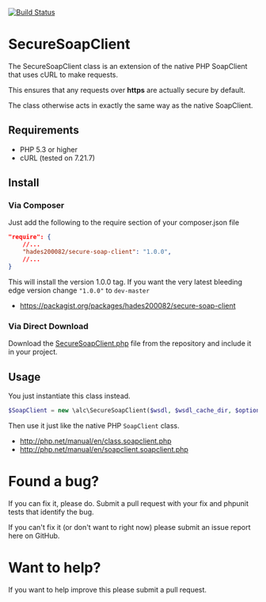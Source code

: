 [![Build Status](https://travis-ci.org/hades200082/SecureSoapClient.png)](https://travis-ci.org/hades200082/SecureSoapClient)

SecureSoapClient
================

The SecureSoapClient class is an extension of the native PHP SoapClient that uses cURL to make requests.

This ensures that any requests over **https** are actually secure by default.

The class otherwise acts in exactly the same way as the native SoapClient.

Requirements
------------
* PHP 5.3 or higher
* cURL (tested on 7.21.7)

Install
-------

### Via Composer ###
Just add the following to the require section of your composer.json file

```json
"require": {
    //...
    "hades200082/secure-soap-client": "1.0.0",
    //...
}
```

This will install the version 1.0.0 tag.  If you want the very latest bleeding edge version change `"1.0.0"` to `dev-master`

* https://packagist.org/packages/hades200082/secure-soap-client

### Via Direct Download ###
Download the [SecureSoapClient.php](https://github.com/hades200082/SecureSoapClient/blob/master/alc/SecureSoapClient.php) file from the repository and include it in your project.

Usage
-----
You just instantiate this class instead.

```php
$SoapClient = new \alc\SecureSoapClient($wsdl, $wsdl_cache_dir, $options);
```

Then use it just like the native PHP `SoapClient` class.  

* http://php.net/manual/en/class.soapclient.php
* http://php.net/manual/en/soapclient.soapclient.php

Found a bug?
============
If you can fix it, please do.  Submit a pull request with your fix and phpunit tests that identify the bug.

If you can't fix it (or don't want to right now) please submit an issue report here on GitHub.

Want to help?
=============
If you want to help improve this please submit a pull request.